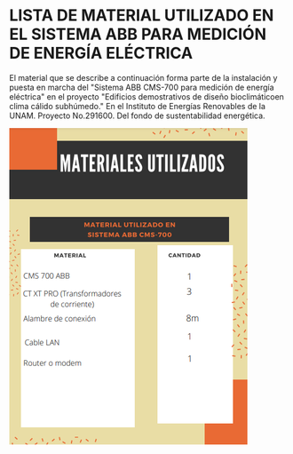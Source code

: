 # LISTA DE MATERIAL UTILIZADO EN EL SISTEMA ABB PARA MEDICIÓN DE ENERGÍA ELÉCTRICA 

El material que se describe a continuación forma parte de la instalación y puesta en marcha del "Sistema ABB CMS-700 para medición de energía eléctrica" en el proyecto "Edificios demostrativos de diseño bioclimáticoen clima cálido subhúmedo." En el Instituto de Energías Renovables de la UNAM.  Proyecto No.291600. Del fondo de sustentabilidad energética.

![](https://github.com/LEANA14/SISTEMA-ABB/blob/main/Imagenes/materialUtilizado.PNG?raw=true)

